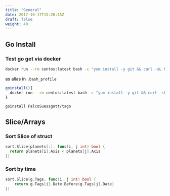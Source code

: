 ```yaml
---
title: "General"
date: 2017-10-17T15:26:15Z
draft: false
weight: 40
---
```


<!--ts-->


<!-- Added by: morelly_t1, at: Fri 05 Mar 2021 08:37:29 PM CET -->

<!--te-->
## Go Install
### Test go get via docker
```bash
docker run --rm centos:latest bash -c "yum install -y git && curl -sL https://git.io/vQhTU | bash && source /root/.bashrc && go get github.com/FalcoSuessgott/tago && tago --version"
```

as alias in `.bash_profile`
```bash
goinstall(){
  docker run --rm centos:latest bash -c "yum install -y git && curl -sL https://git.io/vQhTU | bash && source /root/.bashrc && go get github.com/$1 && $(echo $1 | cut -d "/" -f2) --version"
}
```

`goinstall FalcoSuessgott/tago`

## Slice/Arrays
### Sort Slice of struct
```go
sort.Slice(planets[:], func(i, j int) bool {
  return planets[i].Axis < planets[j].Axis
})
```

### Sort by time
```go
sort.Slice(g.Tags, func(i, j int) bool {
    return g.Tags[i].Date.Before(g.Tags[j].Date)
})
```
